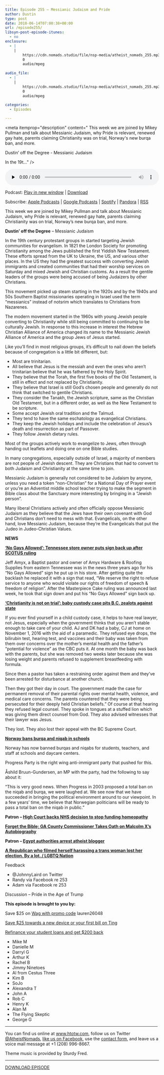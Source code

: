 ```yaml
---
title: Episode 255 – Messianic Judaism and Pride
author: Dustin
type: post
date: 2018-06-14T07:00:38+00:00
url: /episode255/
libsyn-post-episode-itunes:
  - no
enclosure:
  - |
    |
        https://cdn.nomads.studio/file/nsp-media/atheist_nomads_255.mp3
        0
        audio/mpeg
        
audio_file:
  - |
    |
        https://cdn.nomads.studio/file/nsp-media/atheist_nomads_255.mp3
        0
        audio/mpeg
        
categories:
  - Episodes

---
```

<div itemscope itemtype="http://schema.org/AudioObject">
  <meta itemprop="name" content="Episode 255 &#8211; Messianic Judaism and Pride" />
  
  <meta itemprop="uploadDate" content="2018-06-14T01:00:38-06:00" />
  
  <meta itemprop="encodingFormat" content="audio/mpeg" />
  
  <meta itemprop="description" content="
This week we are joined by Mikey Pullman and talk about Messianic Judaism, why Pride is relevant, renewed gay hate, parents claiming Christianity was on trial, Norway's new burqa ban, and more.

Dustin’ off the Degree - Messianic Judaism

In the 19t..." />
  
  <meta itemprop="contentUrl" content="https://dts.podtrac.com/redirect.mp3/cdn.nomads.studio/file/nsp-media/atheist_nomads_255.mp3" />
  </p> 
  
  <div class="powerpress_player" id="powerpress_player_8518">
    <audio class="wp-audio-shortcode" id="audio-1762-262" preload="none" style="width: 100%;" controls="controls"><source type="audio/mpeg" src="https://dts.podtrac.com/redirect.mp3/cdn.nomads.studio/file/nsp-media/atheist_nomads_255.mp3?_=262" /><a href="https://dts.podtrac.com/redirect.mp3/cdn.nomads.studio/file/nsp-media/atheist_nomads_255.mp3">https://dts.podtrac.com/redirect.mp3/cdn.nomads.studio/file/nsp-media/atheist_nomads_255.mp3</a></audio>
  </div>
</div>

<p class="powerpress_links powerpress_links_mp3">
  Podcast: <a href="https://dts.podtrac.com/redirect.mp3/cdn.nomads.studio/file/nsp-media/atheist_nomads_255.mp3" class="powerpress_link_pinw" target="_blank" title="Play in new window" onclick="return powerpress_pinw('https://htotw.com/?powerpress_pinw=1762-podcast');" rel="nofollow">Play in new window</a> | <a href="https://dts.podtrac.com/redirect.mp3/cdn.nomads.studio/file/nsp-media/atheist_nomads_255.mp3" class="powerpress_link_d" title="Download" rel="nofollow" download="atheist_nomads_255.mp3">Download</a>
</p>

<p class="powerpress_links powerpress_subscribe_links">
  Subscribe: <a href="https://podcasts.apple.com/us/podcast/humanists-take-on-the-world/id530050098?mt=2&ls=1" class="powerpress_link_subscribe powerpress_link_subscribe_itunes" target="_blank" title="Subscribe on Apple Podcasts" rel="nofollow">Apple Podcasts</a> | <a href="https://www.google.com/podcasts?feed=aHR0cDovL2F0aGVpc3Rub21hZHMubGlic3luLmNvbS9yc3M%3D" class="powerpress_link_subscribe powerpress_link_subscribe_googleplay" target="_blank" title="Subscribe on Google Podcasts" rel="nofollow">Google Podcasts</a> | <a href="https://open.spotify.com/show/3LzK2xZGike6Tc1GEMtMbr?si=LieN9SNuTpq96smuaUsH8A" class="powerpress_link_subscribe powerpress_link_subscribe_spotify" target="_blank" title="Subscribe on Spotify" rel="nofollow">Spotify</a> | <a href="https://www.pandora.com/podcast/atheist-nomads/PC:10122?corr=62071012&part=ug" class="powerpress_link_subscribe powerpress_link_subscribe_pandora" target="_blank" title="Subscribe on Pandora" rel="nofollow">Pandora</a> | <a href="https://htotw.com/feed/podcast/" class="powerpress_link_subscribe powerpress_link_subscribe_rss" target="_blank" title="Subscribe via RSS" rel="nofollow">RSS</a>
</p>

  
This week we are joined by Mikey Pullman and talk about Messianic Judaism, why Pride is relevant, renewed gay hate, parents claiming Christianity was on trial, Norway&#8217;s new burqa ban, and more.

**Dustin’ off the Degree** &#8211; Messianic Judaism

In the 19th century protestant groups in started targeting Jewish communities for evangelism. In 1821 the London Society for promoting Christianity among the Jews published the first Yiddish New Testament. These efforts spread from the UK to Ukraine, the US, and various other places. In the US they had the greatest success with converting Jewish immigrants and created communities that had their worship services on Saturday and mixed Jewish and Christian customs. As a result the gentile leaders of the groups were being accused of being Judaizers by other Christians.

This movement picked up steam starting in the 1920s and by the 1940s and 50s Southern Baptist missionaries operating in Israel used the term “messianics” instead of notsrim which translates to Christians from Nazarenes.

The modern movement started in the 1960s with young Jewish people converting to Christianity while still being committed to continuing to be culturally Jewish. In response to this increase in interest the Hebrew Christian Alliance of America changed its name to the Messianic Jewish Alliance of America and the group Jews of Jesus started.

Like you’ll find in most religious groups, it’s difficult to nail down the beliefs because of congregation is a little bit different, but:

* Most are trinitarian.  
* All believe that Jesus is the messiah and even the ones who aren’t trinitarian believe that he was fathered by the Holy Spirit.  
* They believe that the Torah, the first five books of the Old Testament, is still in effect and not replaced by Christianity.  
* They believe that Israel is still God’s chosen people and generally do not think that switched to gentile Christians.  
* They consider the Tanakh, the Jewish scripture, same as the Christian Old Testament, but in a different order, as well as the New Testament to be scripture.  
* Some accept Jewish oral tradition and the Talmud.  
* They tend to have the same eschatology as evangelical Christians.  
* They keep the Jewish holidays and include the celebration of Jesus’s death and resurrection as part of Passover.  
* They follow Jewish dietary rules.

Most of the groups actively work to evangelize to Jews, often through handing out leaflets and doing one on one Bible studies.

In many congregations, especially outside of Israel, a majority of members are not people of Jewish descent. They are Christians that had to convert to both Judaism and Christianity at the same time to join.

Messianic Judaism is generally not considered to be Judaism by anyone, unless you need a token “non-Christian” for a National Day of Prayer event or you’re an Adventist middle school teacher trying to make the segment in Bible class about the Sanctuary more interesting by bringing in a “Jewish person”.

Many liberal Christians actively and often officially oppose Messianic Judaism as they believe that the Jews have their own covenant with God and Christians don’t need to mess with that. Evangelicals, on the other hand, love Messianic Judaism, because they’re the Evangelicals that put the Judeo in Judeo-Christian Values.

**NEWS**

**<a href="https://www.syracuse.com/us-news/index.ssf/2018/06/no_gays_allowed_tennessee_hardware_store_sign.html" target="_blank" rel="noopener">&#8216;No Gays Allowed&#8217;: Tennessee store owner puts sign back up after SCOTUS ruling</a>**

Jeff Amyx, a Baptist pastor and owner of Amyx Hardware & Roofing Supplies from eastern Tennessee was in the news three years ago for his &#8220;No Gays Allowed&#8221; sign he put up in his store. After getting quite the backlash he replaced it with a sign that read, &#8220;We reserve the right to refuse service to anyone who would violate our rights of freedom of speech & freedom of religion&#8221;. After the Masterpiece Cake ruling was announced last week, he took that sign down and put his &#8220;No Gays Allowed&#8221; sign back up.

**<a href="http://www.cbc.ca/news/canada/british-columbia/christianity-custody-child-religious-debate-1.4693154" target="_blank" rel="noopener">&#8216;Christianity is not on trial&#8217;: baby custody case pits B.C. zealots against state</a>**

If you ever find yourself in a child custody case, it helps to have real lawyer, not Jesus, especially when the government thinks that you aren’t stable enough to take care of your child. AJ and DK had a baby, CJ at home on November 1, 2016 with the aid of a paramedic. They refused eye drops, the bilirubin test, hearing test, and vaccines and their baby was taken from them over concerns over the mother’s mental health and the father’s “potential for violence” as the CBC puts it. At one month the baby was back with the parents, but she was removed two weeks later because she was losing weight and parents refused to supplement breastfeeding with formula.

Since then a pastor has taken a restraining order against them and they’ve been arrested for disturbance at another church.

Then they got their day in court. The government made the case for permanent removal of their parental rights over mental health, violence, and medical care concerns. The parents countered that they were being persecuted for their deeply held Christian beliefs.” Of course at that hearing they refused legal counsel. They spoke in tongues at a stuffed lion which was giving them direct counsel from God. They also advised witnesses that their lawyer was Jesus.

They lost. They also lost their appeal with the BC Supreme Court.

**<a href="https://www.thelocal.no/20180606/norway-bans-burqa-and-niqab-in-schools" target="_blank" rel="noopener">Norway bans burqa and niqab in schools</a>**

Norway has now banned burqas and niqabs for students, teachers, and staff at schools and daycare centers.

Progress Party is the right wing anti-immigrant party that pushed for this.

Åshild Bruun-Gundersen, an MP with the party, had the following to say about it:

“This is very good news. When Progress in 2003 proposed a total ban on the niqab and burqa, we were laughed at. We see now that we have succeeded in bringing the political environment around to our viewpoint. In a few years’ time, we believe that Norwegian politicians will be ready to pass a total ban on the niqab in public.”

****Patron &#8211;** <a href="https://www.telegraph.co.uk/science/2018/06/05/high-court-backs-nhs-decision-stop-funding-homeopathy/" target="_blank" rel="noopener">High Court backs NHS decision to stop funding homeopathy</a>**

**<a href="http://www.patheos.com/blogs/friendlyatheist/2018/06/08/forget-the-bible-ga-county-commissioner-takes-oath-on-malcolm-xs-autobiography/" target="_blank" rel="noopener">Forget the Bible; GA County Commissioner Takes Oath on Malcolm X’s Autobiography</a>**

****Patron &#8211;** <a href="https://m.news24.com/Africa/News/egypt-authorities-arrest-atheist-blogger-20180506" target="_blank" rel="noopener">Egypt authorities arrest atheist blogger</a>**

**<a href="https://www.lgbtqnation.com/2018/06/republican-filmed-harassing-trans-woman-lost-election-lot/" target="_blank" rel="noopener">A Republican who filmed herself harassing a trans woman lost her election. By a lot. / LGBTQ Nation</a>**

Feedback

* @JohnnyLaird on Twitter  
* Randy via Facebook re 253  
* Adam via Facebook re 253

Discussion &#8211; Pride in the Age of Trump

**This episode is brought to you by:**

Save $25 on <a href="https://wagwalking.com/" target="_blank" rel="noopener">Wag with promo code</a> lauren26048

<a href="https://z73p4q77lno.ting.com/" target="_blank" rel="noopener">Save $25 towards a new device or your first bill on Ting</a>

[Refinance your student loans and get $200 back][1]

* Mike M  
* Danielle M  
* Darryl G  
* Arthur K  
* Rachel B  
* Jimmy Ninetoes  
* Al from Cestus Three  
* Kim B  
* SoJo  
* Alexandra T  
* John A  
* Rob C  
* Henry K  
* Alan M  
* The Flying Skeptic  
* George G

<hr width="500" />

You can find us online at <a href="https://www.htotw.com/" target="_blank" rel="noopener">www.htotw.com</a>, follow us on Twitter <a href="https://htotw.com/twitter" target="_blank" rel="noopener">@AtheistNomads</a>, <a href="https://htotw.com/facebook" target="_blank" rel="noopener">like us on Facebook</a>, use the [contact form](https://htotw.com/contact), and leave us a voice mail message at +1 (208) 996-8667.

Theme music is provided by Sturdy Fred.

<hr width="”500”" />

<a href="https://dts.podtrac.com/redirect.mp3/cdn.nomads.studio/file/nsp-media/atheist_nomads_255.mp3" target="_blank" rel="noopener">DOWNLOAD EPISODE</a>

 [1]: https://www.earnest.com/invite/dustin851